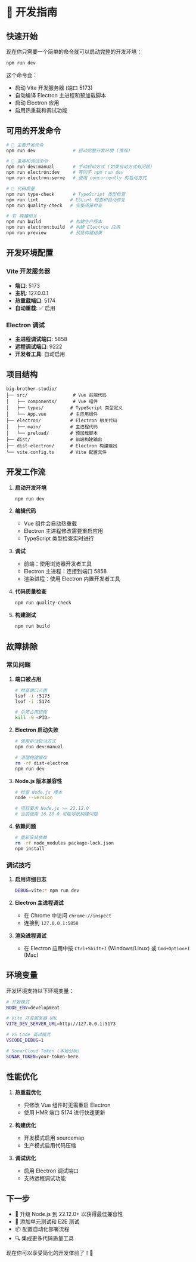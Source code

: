 # 🚀 开发指南

## 快速开始

现在你只需要一个简单的命令就可以启动完整的开发环境：

```bash
npm run dev
```

这个命令会：
- 启动 Vite 开发服务器 (端口 5173)
- 自动编译 Electron 主进程和预加载脚本
- 启动 Electron 应用
- 启用热重载和调试功能

## 可用的开发命令

```bash
# 🎯 主要开发命令
npm run dev              # 启动完整开发环境 (推荐)

# 🔧 备用和调试命令
npm run dev:manual       # 手动启动方式 (如果自动方式有问题)
npm run electron:dev     # 等同于 npm run dev
npm run electron:serve   # 使用 concurrently 的启动方式

# 📝 代码质量
npm run type-check       # TypeScript 类型检查
npm run lint            # ESLint 检查和自动修复
npm run quality-check   # 完整质量检查

# 🏗️ 构建相关
npm run build           # 构建生产版本
npm run electron:build  # 构建 Electron 应用
npm run preview         # 预览构建结果
```

## 开发环境配置

### Vite 开发服务器
- **端口**: 5173
- **主机**: 127.0.0.1
- **热重载端口**: 5174
- **自动重载**: ✅ 启用

### Electron 调试
- **主进程调试端口**: 5858
- **远程调试端口**: 9222
- **开发者工具**: 自动启用

## 项目结构

```
big-brother-studio/
├── src/                 # Vue 前端代码
│   ├── components/      # Vue 组件
│   ├── types/          # TypeScript 类型定义
│   └── App.vue         # 主应用组件
├── electron/           # Electron 相关代码
│   ├── main/           # 主进程代码
│   └── preload/        # 预加载脚本
├── dist/               # 前端构建输出
├── dist-electron/      # Electron 构建输出
└── vite.config.ts      # Vite 配置文件
```

## 开发工作流

1. **启动开发环境**
   ```bash
   npm run dev
   ```

2. **编辑代码**
   - Vue 组件会自动热重载
   - Electron 主进程修改需要重启应用
   - TypeScript 类型检查实时进行

3. **调试**
   - 前端：使用浏览器开发者工具
   - Electron 主进程：连接到端口 5858
   - 渲染进程：使用 Electron 内置开发者工具

4. **代码质量检查**
   ```bash
   npm run quality-check
   ```

5. **构建测试**
   ```bash
   npm run build
   ```

## 故障排除

### 常见问题

1. **端口被占用**
   ```bash
   # 检查端口占用
   lsof -i :5173
   lsof -i :5174
   
   # 杀死占用进程
   kill -9 <PID>
   ```

2. **Electron 启动失败**
   ```bash
   # 使用手动启动方式
   npm run dev:manual
   
   # 清理构建缓存
   rm -rf dist-electron
   npm run dev
   ```

3. **Node.js 版本兼容性**
   ```bash
   # 检查 Node.js 版本
   node --version
   
   # 项目要求 Node.js >= 22.12.0
   # 当前使用 16.20.0 可能导致构建问题
   ```

4. **依赖问题**
   ```bash
   # 重新安装依赖
   rm -rf node_modules package-lock.json
   npm install
   ```

### 调试技巧

1. **启用详细日志**
   ```bash
   DEBUG=vite:* npm run dev
   ```

2. **Electron 主进程调试**
   - 在 Chrome 中访问 `chrome://inspect`
   - 连接到 `127.0.0.1:5858`

3. **渲染进程调试**
   - 在 Electron 应用中按 `Ctrl+Shift+I` (Windows/Linux) 或 `Cmd+Option+I` (Mac)

## 环境变量

开发环境支持以下环境变量：

```bash
# 开发模式
NODE_ENV=development

# Vite 开发服务器 URL
VITE_DEV_SERVER_URL=http://127.0.0.1:5173

# VS Code 调试模式
VSCODE_DEBUG=1

# SonarCloud Token (本地分析)
SONAR_TOKEN=your-token-here
```

## 性能优化

1. **热重载优化**
   - 只修改 Vue 组件时无需重启 Electron
   - 使用 HMR 端口 5174 进行快速更新

2. **构建优化**
   - 开发模式启用 sourcemap
   - 生产模式启用代码压缩

3. **调试优化**
   - 启用 Electron 调试端口
   - 支持远程调试功能

## 下一步

- 🔧 升级 Node.js 到 22.12.0+ 以获得最佳兼容性
- 🧪 添加单元测试和 E2E 测试
- 📦 配置自动化部署流程
- 🔍 集成更多代码质量工具

现在你可以享受简化的开发体验了！🎉
